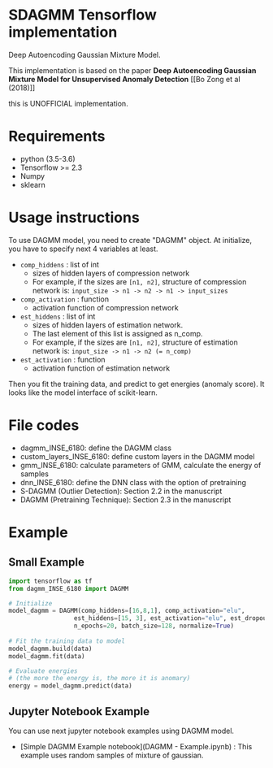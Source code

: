 # SDAGMM Tensorflow implementation
Deep Autoencoding Gaussian Mixture Model.

This implementation is based on the paper
**Deep Autoencoding Gaussian Mixture Model for Unsupervised Anomaly Detection**
[[Bo Zong et al (2018)]]

this is UNOFFICIAL implementation.

# Requirements
- python (3.5-3.6)
- Tensorflow >= 2.3
- Numpy
- sklearn

# Usage instructions
To use DAGMM model, you need to create "DAGMM" object.
At initialize, you have to specify next 4 variables at least.

- ``comp_hiddens`` : list of int
  - sizes of hidden layers of compression network
  - For example, if the sizes are ``[n1, n2]``,
  structure of compression network is:
  ``input_size -> n1 -> n2 -> n1 -> input_sizes``
- ``comp_activation`` : function
  - activation function of compression network
- ``est_hiddens`` : list of int
  - sizes of hidden layers of estimation network.
  - The last element of this list is assigned as n_comp.
  - For example, if the sizes are ``[n1, n2]``,
    structure of estimation network is:
    ``input_size -> n1 -> n2 (= n_comp)``
- ``est_activation`` : function
  - activation function of estimation network

Then you fit the training data, and predict to get energies
(anomaly score). It looks like the model interface of scikit-learn.

# File codes
- dagmm_INSE_6180: define the DAGMM class
- custom_layers_INSE_6180: define custom layers in the DAGMM model
- gmm_INSE_6180: calculate parameters of GMM, calculate the energy of samples
- dnn_INSE_6180: define the DNN class with the option of pretraining
- S-DAGMM (Outlier Detection): Section 2.2 in the manuscript
- DAGMM (Pretraining Technique): Section 2.3 in the manuscript



# Example
## Small Example
``` python
import tensorflow as tf
from dagmm_INSE_6180 import DAGMM

# Initialize
model_dagmm = DAGMM(comp_hiddens=[16,8,1], comp_activation="elu",
                  est_hiddens=[15, 3], est_activation="elu", est_dropout_ratio=0.2,
                  n_epochs=20, batch_size=128, normalize=True)
                  
# Fit the training data to model
model_dagmm.build(data)
model_dagmm.fit(data)

# Evaluate energies
# (the more the energy is, the more it is anomary)
energy = model_dagmm.predict(data)

```

## Jupyter Notebook Example
You can use next jupyter notebook examples using DAGMM model.
- [Simple DAGMM Example notebook](DAGMM - Example.ipynb) :
This example uses random samples of mixture of gaussian.



